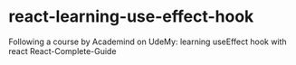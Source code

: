 # react-learning-use-effect-hook
Following a course by Academind on UdeMy: learning useEffect hook with react
React-Complete-Guide

